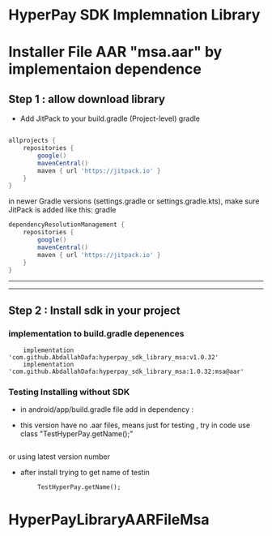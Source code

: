 # HyperPay SDK Implemnation Library
# Installer File AAR "msa.aar" by implementaion dependence

## Step 1 : allow download library 

* Add JitPack to your build.gradle (Project-level)
gradle
 
```groovy

allprojects {
    repositories {
        google()
        mavenCentral()
        maven { url 'https://jitpack.io' }
    }
}
```
in newer Gradle versions (settings.gradle or settings.gradle.kts), make sure JitPack is added like this:
gradle

```groovy
dependencyResolutionManagement {
    repositories {
        google()
        mavenCentral()
        maven { url 'https://jitpack.io' }
    }
} 

```
 

-----

-----

## Step 2 : Install sdk in your project

### implementation to build.gradle depenences 
``` 
    implementation 'com.github.AbdallahDafa:hyperpay_sdk_library_msa:v1.0.32' 
    implementation 'com.github.AbdallahDafa:hyperpay_sdk_library_msa:1.0.32:msa@aar'
```


### Testing Installing without SDK
* in android/app/build.gradle file add in dependency :

* this version have no .aar files, means just for testing , try in code use class "TestHyperPay.getName();"
```

```
or using latest version number

* after install trying to get name of testin
```
        TestHyperPay.getName();
```

# HyperPayLibraryAARFileMsa
